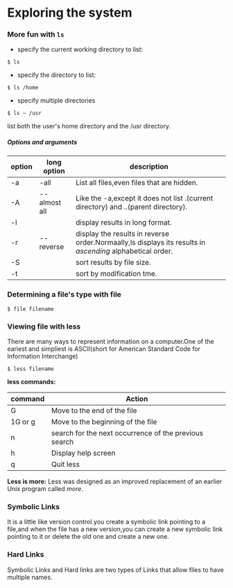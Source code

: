 # Exploring the system
### More fun with `ls`
* specify the current working directory to list:
```
$ ls
```

* specify the directory to list:
```
$ ls /home
```

* specify multiple directories
```
$ ls ~ /usr
```
list both the user's home directory and the /usr directory.

##### Options and arguments

| option |  long option  | description
| ------ | -----------   | -----------
| -a     | -all          | List all files,even files that are hidden.
| -A     | --almost all  | Like the -a,except it does not list .(current directory) and ..(parent directory).
| -l     |               | display results in long format.
| -r     | --reverse     | display the results in reverse order.Normaally,ls displays its results in *ascending* alphabetical order.
| -S     |               | sort results by file size.
| -t     |               | sort by modification tme.

### Determining a file's type with file
```
$ file filename
```

### Viewing file with less
There are many ways to represent information on a computer.One of the eariest and simpliest is ASCII(short for American Standard Code for Information Interchange)
```
$ less filename
```
**less commands:**

| command | Action
| ------- | ------
| G       | Move to the end of the file
| 1G or g | Move to the beginning of the file
| n       | search for the next occurrence of the previous search
| h       | Display help screen
| q       | Quit less

**Less is more:**
Less was designed as an improved replacement of an earlier Unix program called *more*.

### Symbolic Links
It is a little like version control.you create a symbolic link pointing to a file,and when the file has a new version,you can create a new symbolic link pointing to it or delete the old one and create a new one.

### Hard Links
Symbolic Links and Hard links are two types of Links that allow files to have multiple names.
